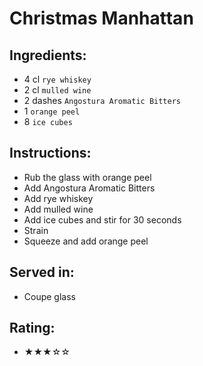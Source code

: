 # Christmas Manhattan

## Ingredients:
- 4 cl `rye whiskey`
- 2 cl `mulled wine`
- 2 dashes `Angostura Aromatic Bitters`
- 1 `orange peel`
- 8 `ice cubes`

## Instructions:
- Rub the glass with orange peel
- Add Angostura Aromatic Bitters
- Add rye whiskey
- Add mulled wine
- Add ice cubes and stir for 30 seconds
- Strain
- Squeeze and add orange peel

## Served in:
- Coupe glass

## Rating:
- ★★★☆☆